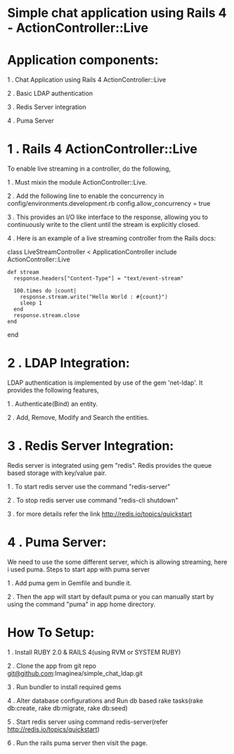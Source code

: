 Simple chat application using Rails 4 - ActionController::Live
==============================================================

Application components:
=======================
1 . Chat Application using Rails 4 ActionController::Live

2 . Basic LDAP authentication

3 . Redis Server integration

4 . Puma Server

1 . Rails 4 ActionController::Live
==================================
To enable live streaming in a controller, do the following,

1 . Must mixin the module ActionController::Live.

2 . Add the following line to enable the concurrency in config/environments.development.rb
    config.allow_concurrency = true

3 . This provides an I/O like interface to the response, allowing you to continuously write to the client until the stream is explicitly closed.

4 . Here is an example of a live streaming controller from the Rails docs:

  class LiveStreamController < ApplicationController
    include ActionController::Live

    def stream
      response.headers["Content-Type"] = "text/event-stream"

      100.times do |count|
        response.stream.write("Hello World : #{count}")
        sleep 1
      end
      response.stream.close
    end
  end

2 . LDAP Integration:
=====================
LDAP authentication is implemented by use of the gem 'net-ldap'. It provides the following features,

1 . Authenticate(Bind) an entity.

2 . Add, Remove, Modify and Search the entities.

3 . Redis Server Integration:
=============================
Redis server is integrated using gem "redis". Redis provides the queue based storage with key/value pair.

1 . To start redis server use the command "redis-server"

2 . To stop redis server use command "redis-cli shutdown"

3 . for more details refer the link http://redis.io/topics/quickstart

4 . Puma Server:
================
We need to use the some different server, which is allowing streaming, here i used puma. Steps to start app with puma server

1 . Add puma gem in Gemfile and bundle it.

2 . Then the app will start by default puma or you can manually start by using the command "puma" in app home directory.

How To Setup:
=============
1 . Install RUBY 2.0 & RAILS 4(using RVM or SYSTEM RUBY)

2 . Clone the app from git repo git@github.com:Imaginea/simple_chat_ldap.git

3 . Run bundler to install required gems

4 . Alter database configurations and Run db based rake tasks(rake db:create, rake db:migrate, rake db:seed)

5 . Start redis server using command redis-server(refer http://redis.io/topics/quickstart)

6 . Run the rails puma server then visit the page.

